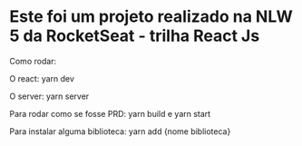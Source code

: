 # Este foi um projeto realizado na NLW 5 da RocketSeat - trilha React Js 

Como rodar:

O react: yarn dev

O server: yarn server

Para rodar como se fosse PRD: yarn build  e yarn start

Para instalar alguma biblioteca: yarn add {nome biblioteca}
